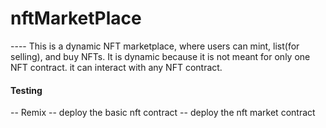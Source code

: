 # nftMarketPlace


---- This is a dynamic NFT marketplace, where users can mint, list(for selling), and buy NFTs.
It is dynamic because it is not meant for only one NFT contract. it can interact with any NFT contract.


#### Testing
-- Remix
-- deploy the basic nft contract
-- deploy the nft market contract
